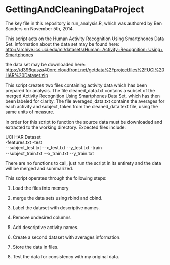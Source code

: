 GettingAndCleaningDataProject
=============================

The key file in this repository is run_analysis.R, which was authored by Ben Sanders on November 5th, 2014.
 
This script acts on the Human Activity Recognition Using Smartphones Data Set. information about the data set may be found here: 
http://archive.ics.uci.edu/ml/datasets/Human+Activity+Recognition+Using+Smartphones


the data set may be downloaded here: https://d396qusza40orc.cloudfront.net/getdata%2Fprojectfiles%2FUCI%20HAR%20Dataset.zip
 
This script creates two files containing activity data which has been prepared for analysis.
The file cleaned_data.txt contains a subset of the merged Activity Recognition Using Smartphones Data Set,
which has then been labeled for clarity. The file averaged_data.txt contains the averages for each activity
and subject, taken from the cleaned_data.text file, using the same units of measure.
 
In order for this script to function the source data must be downloaded and extracted to the working directory.
Expected files include:

UCI HAR Dataset\
-features.txt
-test\
--subject_test.txt
--x_test.txt
--y_test.txt
-train\
--subject_train.txt
--x_train.txt
--y_train.txt
 
There are no functions to call, just run the script in its entirety and the data will be merged and summarized.
 
This script operates through the following steps:

1) Load the files into memory

2) merge the data sets using rbind and cbind.

3) Label the dataset with descriptive names.

4) Remove undesired columns

5) Add descriptive activity names.

6) Create a second dataset with averages information.

7) Store the data in files.

8) Test the data for consistency with my original data.
